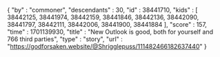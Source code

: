 {
  "by" : "commoner",
  "descendants" : 30,
  "id" : 38441710,
  "kids" : [ 38442125, 38441974, 38442159, 38441846, 38442136, 38442090, 38441797, 38442111, 38442006, 38441900, 38441884 ],
  "score" : 157,
  "time" : 1701139930,
  "title" : "New Outlook is good, both for yourself and 766 third parties",
  "type" : "story",
  "url" : "https://godforsaken.website/@Shrigglepuss/111482466182637440"
}

